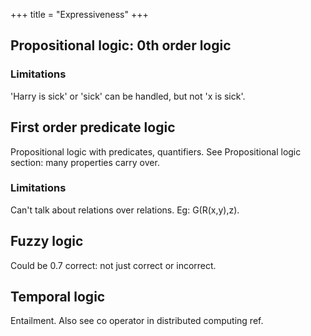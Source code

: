 +++
title = "Expressiveness"
+++

## Propositional logic: 0th order logic
### Limitations
'Harry is sick' or 'sick' can be handled, but not 'x is sick'.

## First order predicate logic
Propositional logic with predicates, quantifiers. See Propositional logic section: many properties carry over.


### Limitations
Can't talk about relations over relations. Eg: G(R(x,y),z).

## Fuzzy logic
Could be 0.7 correct: not just correct or incorrect.

## Temporal logic
Entailment. Also see co operator in distributed computing ref.


